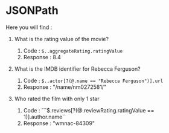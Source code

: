 # JSONPath

Here you will find :


1. What is the rating value of the movie? 
   1. Code : ```$..aggregateRating.ratingValue```
   2. Response : 8.4
   
2. What is the IMDB identifier for Rebecca Ferguson?
   1. Code : ```$..actor[?(@.name == "Rebecca Ferguson")].url```
   2. Response : "/name/nm0272581/"

3. Who rated the film with only 1 star
   1. Code : ```$.reviews[?(@.reviewRating.ratingValue == 1)].author.name``
   2. Response : "wmnac-84309"


